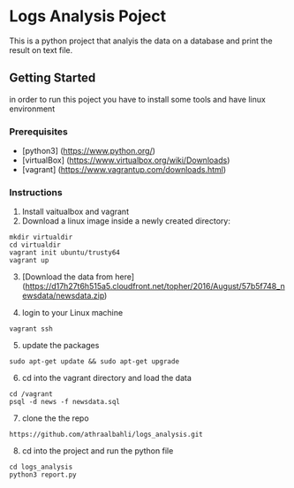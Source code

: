 
# Logs Analysis Poject

This is a python project that analyis the data on a database and print the result on text file.

## Getting Started

in order to run this poject you have to install some tools and have linux environment 

### Prerequisites

* [python3] (https://www.python.org/)
* [virtualBox] (https://www.virtualbox.org/wiki/Downloads)
* [vagrant] (https://www.vagrantup.com/downloads.html)


### Instructions
1. Install vaitualbox and vagrant 
2. Download a linux image inside  a newly created directory:
 ```
 mkdir virtualdir
 cd virtualdir
 vagrant init ubuntu/trusty64
 vagrant up
 ```
3. [Download the data from here] (https://d17h27t6h515a5.cloudfront.net/topher/2016/August/57b5f748_newsdata/newsdata.zip)
 
4. login to your Linux machine 
 ```
 vagrant ssh
 ```

5. update the packages
 ```
 sudo apt-get update && sudo apt-get upgrade
 ```
6. cd into the vagrant directory and load the data
 ```
 cd /vagrant
 psql -d news -f newsdata.sql
 ```
7. clone the the repo
 ```
https://github.com/athraalbahli/logs_analysis.git
 ```

 8. cd into the project and run the python file
  ```
  cd logs_analysis
  python3 report.py
  ```



